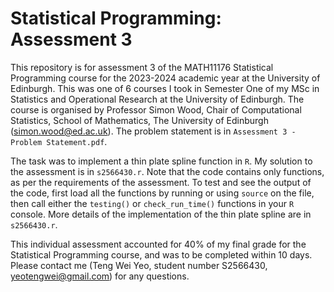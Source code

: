 # Statistical Programming: Assessment 3

This repository is for assessment 3 of the MATH11176 Statistical Programming course for the 2023-2024 academic year at the University of Edinburgh.
This was one of 6 courses I took in Semester One of my MSc in Statistics and Operational Research at the University of Edinburgh. 
The course is organised by Professor Simon Wood, Chair of Computational Statistics, School of Mathematics, The University of Edinburgh (simon.wood@ed.ac.uk).
The problem statement is in `Assessment 3 - Problem Statement.pdf`.

The task was to implement a thin plate spline function in `R`.
My solution to the assessment is in `s2566430.r`. 
Note that the code contains only functions, as per the requirements of the assessment. 
To test and see the output of the code, first load all the functions by running or using `source` on the file, then call either the `testing()` or `check_run_time()` functions in your `R` console.
More details of the implementation of the thin plate spline are in `s2566430.r`.

This individual assessment accounted for 40% of my final grade for the Statistical Programming course, and was to be completed within 10 days.
Please contact me (Teng Wei Yeo, student number S2566430, yeotengwei@gmail.com) for any questions.